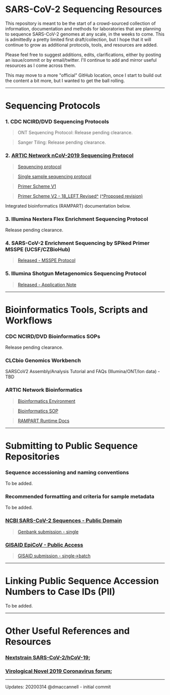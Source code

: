 # SARS-CoV-2 Sequencing Resources

This repository is meant to be the start of a crowd-sourced collection of information, documentation and methods for laboratories that are planning to sequence SARS-CoV-2 genomes at any scale, in the weeks to come. This is admittedly a pretty limited first draft/collection, but I hope that it will continue to grow as additional protocols, tools, and resources are added.

Please feel free to suggest additions, edits, clarifications, either by posting an issue/commit or by email/twitter. I'll continue to add and mirror useful resources as I come across them.

This may move to a more "official" GitHub location, once I start to build out the content a bit more, but I wanted to get the ball rolling.


---


# Sequencing Protocols

### 1. CDC NCIRD/DVD Sequencing Protocols
 > ONT Sequencing Protocol: Release pending clearance.

 > Sanger Tiling: Release pending clearance.

### 2. [ARTIC Network nCoV-2019 Sequencing Protocol](https://artic.network/ncov-2019)
 > [Sequencing protocol](https://www.protocols.io/view/ncov-2019-sequencing-protocol-bbmuik6w)
 
 > [Single sample sequencing protocol](https://www.protocols.io/view/ncov-2019-sequencing-protocol-single-sample-bdbfi2jn)
 
 > [Primer Scheme V1](https://github.com/artic-network/artic-ncov2019/tree/master/primer_schemes/nCoV-2019/V1)
 
 > [Primer Scheme V2 - 18_LEFT Revised^](https://github.com/artic-network/artic-ncov2019/tree/master/primer_schemes/nCoV-2019/V2) [(^Proposed revision)](https://www.biorxiv.org/content/10.1101/2020.03.10.985150v1.full.pdf)
 
 Integrated bioinformatics (RAMPART) documentation below.

### 3. Illumina Nextera Flex Enrichment Sequencing Protocol
Release pending clearance.

### 4. SARS-CoV-2 Enrichment Sequencing by SPiked Primer MSSPE (UCSF/CZBioHub)
 > [Released - MSSPE Protocol](https://www.protocols.io/view/sars-cov-2-enrichment-sequencing-by-spiked-primer-bc36iyre)

### 5. Illumina Shotgun Metagenomics Sequencing Protocol
 > [Released - Application Note](https://www.illumina.com/content/dam/illumina-marketing/documents/products/appnotes/ngs-coronavirus-app-note-1270-2020-001.pdf)


---


# Bioinformatics Tools, Scripts and Workflows

### CDC NCIRD/DVD Bioinformatics SOPs
Release pending clearance.

### CLCbio Genomics Workbench
SARSCoV2 Assembly/Analysis Tutorial and FAQs (Illumina/ONT/Ion data) - TBD

### ARTIC Network Bioinformatics
 > [Bioinformatics Environment](https://artic.network/ncov-2019/ncov2019-it-setup.html)
  
 > [Bioinformatics SOP](https://artic.network/ncov-2019/ncov2019-bioinformatics-sop.html)
 
 > [RAMPART Runtime Docs](https://artic.network/ncov-2019/ncov2019-using-rampart.html)


---


# Submitting to Public Sequence Repositories

### Sequence accessioning and naming conventions
To be added.

### Recommended formatting and criteria for sample metadata
To be added.

### [NCBI SARS-CoV-2 Sequences - Public Domain](https://www.ncbi.nlm.nih.gov/genbank/sars-cov-2-seqs/)
 > [Genbank submission - single](https://www.ncbi.nlm.nih.gov/WebSub/)

### [GISAID EpiCoV - Public Access](https://platform.gisaid.org/)
 > [GISAID submission - single->batch](https://platform.gisaid.org)


---


# Linking Public Sequence Accession Numbers to Case IDs (PII)
To be added.


---


# Other Useful References and Resources

### [Nextstrain SARS-CoV-2/hCoV-19](https://www.nextstrain.org/ncov);
### [Virological Novel 2019 Coronavirus forum](http://virological.org/c/novel-2019-coronavirus);



---

Updates: 
20200314 @dmaccannell - initial commit

